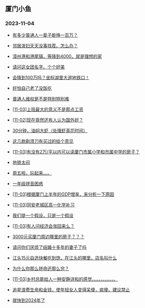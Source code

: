 ## 厦门小鱼 
### 2023-11-04

+ [有多少普通人一辈子能挣一百万？](http://bbs.xmfish.com/read-htm-tid-18099469.html)

+ [邻居泼妇天天没事找茬。怎么办？](http://bbs.xmfish.com/read-htm-tid-18099447.html)

+ [漳州港和港尾镇，等降到4000，就是理想的家](http://bbs.xmfish.com/read-htm-tid-18099497.html)

+ [请问这女团名字。个个好美](http://bbs.xmfish.com/read-htm-tid-18099568.html)

+ [会降到100万吗？坐标湖里大道地铁口！](http://bbs.xmfish.com/read-htm-tid-18099436.html)

+ [好怕自己老了没饭吃](http://bbs.xmfish.com/read-htm-tid-18099532.html)

+ [普通人维权是不是特别特别难](http://bbs.xmfish.com/read-htm-tid-18099513.html)

+ [[11-03]上班最大的意义不是那点工资](http://bbs.xmfish.com/read-htm-tid-18099779.html)

+ [[11-02]现在竟然还有人认为国外好？](http://bbs.xmfish.com/read-htm-tid-18099457.html)

+ [30分钟，油焖大虾（处理虾真花时间）](http://bbs.xmfish.com/read-htm-tid-18099725.html)

+ [这几款剃须刀有买过的给个意见](http://bbs.xmfish.com/read-htm-tid-18099528.html)

+ [[11-03]有没有2万/平以内可以读厦门市属小学和市属中学的房子？](http://bbs.xmfish.com/read-htm-tid-18099800.html)

+ [地铁太闷](http://bbs.xmfish.com/read-htm-tid-18099774.html)

+ [周五啦，玩起来。。。](http://bbs.xmfish.com/read-htm-tid-18099773.html)

+ [一年级拼音困惑](http://bbs.xmfish.com/read-htm-tid-18099648.html)

+ [[11-03]根据厦门上半年的GDP增率，来分析一下原因](http://bbs.xmfish.com/read-htm-tid-18099865.html)

+ [[11-03]同安老城区高一化学补习](http://bbs.xmfish.com/read-htm-tid-18099663.html)

+ [我们提一个假设，只是一个假设](http://bbs.xmfish.com/read-htm-tid-18099682.html)

+ [[11-03]有人问经济会涨回来么？](http://bbs.xmfish.com/read-htm-tid-18099595.html)

+ [3000元买厦门周边哪里的房子？？？](http://bbs.xmfish.com/read-htm-tid-18099688.html)

+ [请问你们厌烦了结婚十多年的妻子了吗](http://bbs.xmfish.com/read-htm-tid-18099924.html)

+ [江头15元自选快餐吃到饱，在江头的哪里，店名叫什么](http://bbs.xmfish.com/read-htm-tid-18099843.html)

+ [为什么你那么拼命还那么穷？](http://bbs.xmfish.com/read-htm-tid-18099722.html)

+ [[11-03]乡村总能给人一种安静详和的感觉。。。。。。。。。。。](http://bbs.xmfish.com/read-htm-tid-18099894.html)

+ [追星浪费生命和金钱，使年轻女人变得呆傻，疯傻。建议禁止](http://bbs.xmfish.com/read-htm-tid-18099737.html)

+ [就快到2024年了](http://bbs.xmfish.com/read-htm-tid-18099796.html)

